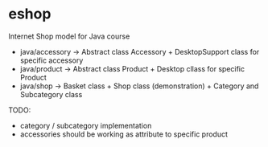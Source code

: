# eshop
Internet Shop model for Java course

- java/accessory -> Abstract class Accessory + DesktopSupport class for specific accessory
- java/product -> Abstract class Product + Desktop cllass for specific Product
- java/shop -> Basket class + Shop class (demonstration) + Category and Subcategory class

TODO:
- category / subcategory implementation
- accessories should be working as attribute to specific product